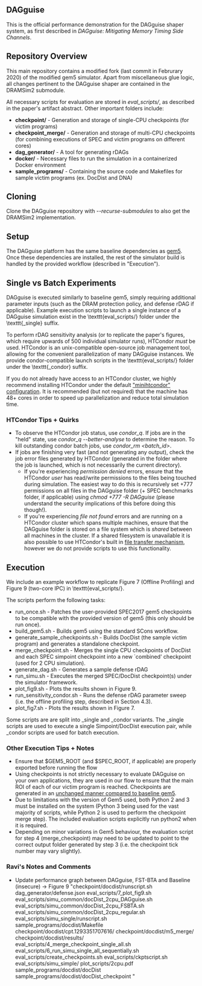 ## DAGguise 

This is the official performance demonstration for the DAGguise shaper system, as
first described in *DAGguise: Mitigating Memory Timing Side Channels*.

## Repository Overview

This main repository contains a modified fork (last commit in Februrary 2020) of the modified gem5 simulator. Apart from miscellaneous glue logic, all changes pertinent to the DAGguise shaper are contained in the DRAMSim2 submodule.

All necessary scripts for evaluation are stored in *eval_scripts/*, as described in the paper's artifact abstract. Other important folders include:

 - **checkpoint/** - Generation and storage of single-CPU checkpoints (for victim programs)
 - **checkpoint_merge/** - Generation and storage of multi-CPU checkpoints (for combining executions of SPEC and victim programs on different cores)
 - **dag_generator/** - A tool for generating rDAGs
 - **docker/** - Necessary files to run the simulation in a containerized Docker environment
 - **sample_programs/** - Containing the source code and Makefiles for sample victim programs (ex. DocDist and DNA)

## Cloning
Clone the DAGguise repository with *--recurse-submodules* to also get the DRAMSim2 implementation. 

## Setup 
The DAGguise platform has the same baseline dependencies as [gem5](https://www.gem5.org/documentation/general_docs/building). Once these dependencies are installed, the rest of the simulator build is handled by the provided workflow (described in "Execution").

## Single vs Batch Experiments
DAGguise is executed similarly to baseline gem5, simply requiring additional parameter inputs (such as the DRAM protection policy, and defense rDAG if applicable). Example execution scripts to launch a single instance of a DAGguise simulation exist in the \texttt{eval\_scripts/} folder under the \texttt{\_single} suffix. 

To perform rDAG sensitivity analysis (or to replicate the paper's figures, which require upwards of 500 individual simulator runs), HTCondor *must* be used. HTCondor is an unix-compatible open-source job management tool, allowing for the convenient parallelization of many DAGguise instances. We provide condor-compatible launch scripts in the \texttt{eval\_scripts/} folder under the \texttt{\_condor} suffix.

If you do not already have access to an HTCondor cluster, we highly recommend installing HTCondor under the default ["minihtcondor" configuration](https://htcondor.readthedocs.io/en/latest/getting-htcondor/install-linux-as-root.html). It is recommended (but not required) that the machine has 48+ cores in order to speed up parallelization and reduce total simulation time.

### HTCondor Tips + Quirks

- To observe the HTCondor job status, use *condor_q*. If jobs are in the "held" state, use *condor_q --better-analyse* to determine the reason. To kill outstanding condor batch jobs, use *condor_rm <batch_id>*.
- If jobs are finishing very fast (and not generating any output), check the job error files generated by HTCondor (generated in the folder where the job is launched, which is not necessarily the current directory).
  - If you're experiencing *permission denied* errors, ensure that the HTCondor *user* has read/write permissions to the files being touched during simulation. The easiest way to do this is recursively set +777 permissions on all files in the DAGguise folder (+ SPEC benchmarks folder, if applicable) using *chmod +777 -R DAGguise* (please understand the security implications of this before doing this though!).
  - If you're experiencing *file not found* errors and are running on a HTCondor cluster which spans multiple machines, ensure that the DAGguise folder is stored on a file system which is *shared* between all machines in the cluster. If a shared filesystem is unavailable it is also possible to use HTCondor's built in [file transfer mechanism](https://htcondor.readthedocs.io/en/latest/users-manual/file-transfer.html), however we do not provide scripts to use this functionality.

## Execution
We include an example workflow to replicate Figure 7 (Offline Profiling) and Figure 9 (two-core IPC) in \texttt{eval\_scripts/}. 

The scripts perform the following tasks:

  - run\_once.sh - Patches the user-provided SPEC2017 gem5 checkpoints to be compatible with the provided version of gem5 (this only should be run once).
  - build\_gem5.sh - Builds gem5 using the standard SCons workflow.
  - generate\_sample\_checkpoints.sh - Builds DocDist (the sample victim program) and generates a standalone checkpoint.
  - merge\_checkpoint.sh - Merges the single CPU checkpoints of DocDist and each SPEC simpoint checkpoint into a new `combined' checkpoint (used for 2 CPU simulation).
  - generate\_dag.sh - Generates a sample defense rDAG
  - run\_simu.sh - Executes the merged SPEC/DocDist checkpoint(s) under the simulator framework.
  - plot\_fig9.sh - Plots the results shown in Figure 9.
  - run\_sensitivity\_condor.sh - Runs the defense rDAG parameter sweep (i.e. the offline profiling step, described in Section 4.3).
  - plot\_fig7.sh - Plots the results shown in Figure 7.

Some scripts are are split into \_single and \_condor variants. The \_single scripts are used to execute a single
Simpoint/DocDist execution pair, while \_condor scripts are used for
batch execution.

### Other Execution Tips + Notes
- Ensure that $GEM5_ROOT (and $SPEC_ROOT, if applicable) are properly exported before running the flow
- Using checkpoints is not strictly necessary to evaluate DAGguise on your own applications, they are used in our flow to ensure that the main ROI of each of our victim program is reached. Checkpoints are generated in an [unchanged manner compared to baseline gem5](https://www.gem5.org/documentation/general_docs/checkpoints/).
- Due to limitations with the version of Gem5 used, both Python 2 and 3 must be installed on the system (Python 3 being used for the vast majority of scripts, while Python 2 is used to perform the checkpoint merge step). The included evaluation scripts explicitly run python2 when it is required.
- Depending on minor variations in Gem5 behaviour, the evaluation script for step 4 (merge\_checkpoint) may need to be updated to point to the correct output folder generated by step 3 (i.e. the checkpoint tick number may vary slightly).

### Ravi's Notes and Comments
- Update performance graph between DAGguise, FST-BTA and Baseline (insecure) -> Figure 9
  "checkpoint/docdist/runscript.sh dag_generator/defense.json eval_scripts/7_plot_fig9.sh  eval_scripts/simu_common/docDist_2cpu_DAGguise.sh eval_scripts/simu_common/docDist_2cpu_FSBTA.sh   eval_scripts/simu_common/docDist_2cpu_regular.sh eval_scripts/simu_single/runscript.sh  sample_programs/docdist/Makefile checkpoint/docdist/cpt.1293351707616/ checkpoint/docdist/m5_merge/ checkpoint/docdist/results/ eval_scripts/4_merge_checkpoint_single_all.sh eval_scripts/6_run_simu_single_all_sequentially.sh eval_scripts/create_checkpoints.sh  eval_scripts/ckptscript.sh eval_scripts/simu_simple/ plot_scripts/2cpu.pdf sample_programs/docdist/docDist sample_programs/docdist/docDist_checkpoint "



 
